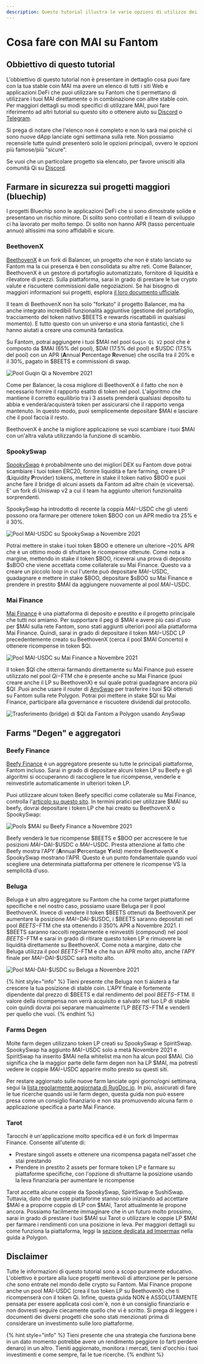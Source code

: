 ```yaml
---
description: Questo tutorial illustra le varie opzioni di utilizzo dei tuoi MAI su Fantom.
---
```


# Cosa fare con MAI su Fantom

## Obbiettivo di questo tutorial

L'obbiettivo di questo tutorial non è presentare in dettaglio cosa puoi fare con la tua stable coin MAI ma avere un elenco di tutti i siti Web e applicazioni DeFi che puoi utilizzare su Fantom che ti permettano di utilizzare i tuoi MAI direttamente o in combinazione con altre stable coin. Per maggiori dettagli su modi specifici di utilizzare MAI, puoi fare riferimento ad altri tutorial su questo sito o ottenere aiuto su [Discord](https://discord.gg/aRghpvhV) o [Telegram](https://t.me/QiDaoProtocol).

Si prega di notare che l'elenco non è completo e non lo sarà mai poiché ci sono nuove dApp lanciate ogni settimana sulla rete. Non possiamo recensirle tutte quindi presenterò solo le opzioni principali, ovvero le opzioni più famose/più "sicure".

Se vuoi che un particolare progetto sia elencato, per favore unisciti alla comunità Qi su [Discord](https://discord.gg/mQq55j65xJ).

## Farmare in sicurezza sui progetti maggiori (bluechip)

I progetti Bluechip sono le applicazioni DeFi che si sono dimostrate solide e presentano un rischio minore. Di solito sono controllati e il team di sviluppo ci ha lavorato per molto tempo. Di solito non hanno APR (tasso percentuale annuo) altissimi ma sono affidabili e sicure.

### BeethovenX

[BeethovenX](https://app.beets.fi/#/) è un fork di Balancer, un progetto che non è stato lanciato su Fantom ma la cui presenza è ben consolidata su altre reti. Come Balancer, BeethovenX è un gestore di portafoglio automatizzato, fornitore di liquidità e rilevatore di prezzi. Sulla piattaforma, sarai in grado di prestare le tue crypto valute e riscuotere commissioni dalle negoziazioni. Se hai bisogno di maggiori informazioni sui progetti, esplora [il loro documento ufficiale](https://docs.beethovenx.io).

Il team di BeethovenX non ha solo "forkato" il progetto Balancer, ma ha anche integrato incredibili funzionalità aggiuntive (gestione del portafoglio, tracciamento del token nativo $BEETS e rewards riscattabili in qualsiasi momento). E tutto questo con un universo e una storia fantastici, che li hanno aiutati a creare una comunità fantastica.

Su Fantom, potrai aggiungere i tuoi $MAI nel pool `Guqin Qi V2` pool che è composto da $MAI (65% del pool), $DAI (17.5% del pool) e $USDC (17.5% del pool) con un APR (**A**nnual **P**ercentage **R**evenue) che oscilla tra il 20% e il 30%, pagato in $BEETS e commissioni di swap.

![Pool Guqin Qi a Novembre 2021](../.gitbook/assets/MAI-on-FTM.png)

Come per Balancer, la cosa migliore di BeethovenX è il fatto che non è necessario fornire il rapporto esatto di token nel pool. L'algoritmo che mantiene il corretto equilibrio tra i 3 assets prenderà qualsiasi deposito tu abbia e venderà/acquisterà token per assicurarsi che il rapporto venga mantenuto. In questo modo, puoi semplicemente depositare $MAI e lasciare che il pool faccia il resto.

BeethovenX è anche la migliore applicazione se vuoi scambiare i tuoi $MAI con un'altra valuta utilizzando la funzione di scambio.

### SpookySwap

[SpookySwap](https://spookyswap.finance) è probabilmente uno dei migliori DEX su Fantom dove potrai scambiare i tuoi token ERC20, fornire liquidità e fare farming, creare LP (**L**iquidity **P**rovider) tokens, mettere in stake il token nativo $BOO e puoi anche fare il bridge di alcuni assets da Fantom ad altre chain (e viceversa). E' un fork di Uniswap v2 a cui il team ha aggiunto ulteriori funzionalità sorprendenti.

SpookySwap ha introdotto di recente la coppia $MAI-$USDC che gli utenti possono ora farmare per ottenere token $BOO con un APR medio tra 25% e il 30%.

![Pool MAI-USDC su SpookySwap a Novembre 2021](../.gitbook/assets/MAI-on-FTM-SpookySwap.png)

Potrai mettere in stake i tuoi token $BOO e ottenere un ulteriore \~20% APR che è un ottimo modo di sfruttare le ricompense ottenute. Come nota a margine, mettendo in stake il token $BOO, riceverai una prova di deposito $sBOO che viene accettata come collaterale su Mai Finance. Questo va a creare un piccolo loop in cui l'utente può depositare $MAI-$USDC, guadagnare e mettere in stake $BOO, depositare $sBOO su Mai Finance e prendere in prestito $MAI da aggiungere nuovamente al pool $MAI-$USDC.

### Mai Finance

[Mai Finance](https://app.mai.finance/farm) è una piattaforma di deposito e prestito e il progetto principale che tutti noi amiamo. Per supportare il peg di $MAI e avere più casi d'uso per $MAI sulla rete Fantom, sono stati aggiunti ulteriori pool alla piattaforma Mai Finance. Quindi, sarai in grado di depositare il token $MAI-$USDC LP precedentemente creato su BeethovenX (cerca il pool $MAI Concerto) e ottenere ricompense in token $Qi.

![Pool MAI-USDC su Mai Finance a Novembre 2021](../.gitbook/assets/MAI-on-FTM-Mai-Finance.png)

Il token $QI che otterrai farmando direttamente su Mai Finance può essere utilizzato nel pool $Qi-$FTM che è presente anche su Mai Finance (puoi creare anche il LP su BeethovenX) e sul quale potrai guadagnare ancora più $QI .Puoi anche usare il router di [AnySwap](https://anyswap.exchange/#/router) per trasferire i tuoi $Qi ottenuti su Fantom sulla rete Polygon. Potrai poi mettere in stake $QI su Mai Finance, participare alla governance e riscuotere dividendi dal protocollo.

![Trasferimento (bridge) di $QI da Fantom a Polygon usando AnySwap](../.gitbook/assets/MAI-on-FTM-Qi-Bridge.png)

## Farms "Degen" e aggregatori

### Beefy Finance

[Beefy Finance](https://app.beefy.finance/#/fantom) è un aggregatore presente su tutte le principali piattaforme, Fantom incluso. Sarai in grado di depositare alcuni token LP su Beefy e gli algoritmi si occuperanno di raccogliere le tue ricompense, venderle e reinvestirle automaticamente in ulteriori token LP.

Puoi utilizzare alcuni token Beefy specifici come collaterale su Mai Finance, controlla l'[articolo su questo sito](leverage-your-crypto-on-fantom.md#Leverage-your-mooScreamTokens-on-Mai-Finance). In termini pratici per utilizzare $MAI su beefy, dovrai depositare i token LP che hai creato su BeethovenX o SpookySwap:

![Pools $MAI su Beefy Finance a Novembre 2021](../.gitbook/assets/MAI-on-FTM-Beefy.png)

Beefy venderà le tue ricompense $BEETS e $BOO per accrescere le tue posizioni $MAI-$DAI-$USDC o $MAI-$USDC. Presta attenzione al fatto che Beefy mostra l'APY (**A**nnual **P**ercentage **Y**ield) mentre BeethovenX e SpookySwap mostrano l'APR. Questo è un punto fondamentale quando vuoi scegliere una determinata piattaforma per ottenere le ricompense VS la semplicità d'uso.

### Beluga

Beluga è un altro aggregatore su Fantom che ha come target piattaforme specifiche e nel nostro caso, possiamo usare Beluga per il pool BeethovenX. Invece di vendere il token $BEETS ottenuti da BeethovenX per aumentare la posizione $MAI-$DAI-$USDC, i $BEETS saranno depositati nel pool $BEETS-$FTM che sta ottenendo il 350% APR a Novembre 2021. I $BEETS saranno raccolti regolarmente e reinvestiti (compound) nel pool $BEETS-$FTM e sarai in grado di ritirare questo token LP e rimuovere la liquidità direttamente su BeethovenX. Come nota a margine, dato che Beluga utilizza il pool $BEETS-$FTM e che ha un APR molto alto, anche l'APY finale per $MAI-$DAI-$USDC sarà molto alto.

![Pool $MAI-$DAI-$USDC su Beluga a Novembre 2021](../.gitbook/assets/MAI-on-FTM-Beluga.png)

{% hint style="info" %}
Tieni presente che Beluga non ti aiuterà a far crescere la tua posizione di stable coin. L'APY finale è fortemente dipendente dal prezzo di $BEETS e dal rendimento del pool $BEETS-$FTM. Il valore della ricompensa non verrà acquisito e salvato nel tuo LP di stable coin quindi dovrai poi separare manualmente l'LP $BEETS-$FTM e venderli per quello che vuoi.
{% endhint %}

### Farms Degen

Molte farm degen utilizzano token LP creati su SpookySwap e SpiritSwap. SpookySwap ha aggiunto $MAI-$USDC solo a metà Novembre 2021 e SpiritSwap ha inserito $MAI nella whitelist ma non ha alcun pool $MAI. Ciò significa che la maggior parte delle farm degen non ha LP $MAI, ma potresti vedere le coppie $MAI-$USDC apparire molto presto su questi siti.

Per restare aggiornato sulle nuove farm lanciate ogni giorno/ogni settimana, segui la [lista regolarmente aggiornata di RugDoc.io](https://rugdoc.io/chain/fantom/). In più, assicurati di fare le tue ricerche quando usi le farm degen, questa guida non può essere presa come un consiglio finanziario e non sta promuovendo alcuna farm o applicazione specifica a parte Mai Finance.

### Tarot

Tarocchi è un'applicazione molto specifica ed è un fork di Impermax Finance. Consente all'utente di:

* Prestare singoli assets e ottenere una ricompensa pagata nell'asset che stai prestando
* Prendere in prestito 2 assets per formare token LP e farmare su piattaforme specifiche, con l'opzione di sfruttarne la posizione usando la leva finanziaria per aumentare le ricompense

Tarot accetta alcune coppie da SpookySwap, SpiritSwap e SushiSwap. Tuttavia, dato che queste piattaforme stanno solo iniziando ad accettare $MAI e a proporre coppie di LP con $MAI, Tarot attualmente le propone ancora. Possiamo facilmente immaginare che in un futuro molto prossimo, sarai in grado di prestare i tuoi $MAI sui Tarot o utilizzare le coppie LP $MAI per farmare i rendimenti con una posizione in leva. Per maggiori dettagli su come funziona la piattaforma, leggi la [sezione dedicata ad Impermax](../polygon-tutorials/what-to-do-with-mai-on-polygon.md#Impermax) nella guida a Polygon.

## Disclaimer

Tutte le informazioni di questo tutorial sono a scopo puramente educativo. L'obiettivo è portare alla luce progetti meritevoli di attenzione per le persone che sono entrate nel mondo delle crypto su Fantom. Mai Finance propone anche un pool MAI-USDC (crea il tuo token LP su BeethovenX) che ti ricompenserà con il token Qi. Infine, questa guida NON è ASSOLUTAMENTE pensata per essere applicata così com'è, non è un consiglio finanziario e non dovresti seguire ciecamente quello che vi è scritto. Si prega di leggere i documenti dei diversi progetti che sono stati menzionati prima di considerare un investimento sulle loro piattaforme.

{% hint style="info" %}
Tieni presente che una strategia che funziona bene in un dato momento potrebbe avere un rendimento peggiore (o farti perdere denaro) in un altro. Tieniti aggiornato, monitora i mercati, tieni d'occhio i tuoi investimenti e come sempre, fai le tue ricerche.
{% endhint %}

